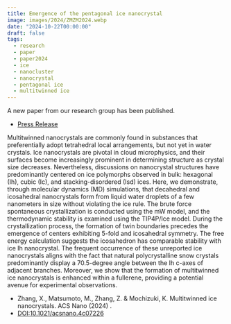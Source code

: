 ```yaml
---
title: Emergence of the pentagonal ice nanocrystal
image: images/2024/ZMZM2024.webp
date: "2024-10-22T00:00:00"
draft: false
tags:
  - research
  - paper
  - paper2024
  - ice
  - nanocluster
  - nanocrystal
  - pentagonal ice
  - multitwinned ice
---
```


A new paper from our research group has been published.

- [Press Release](http://www.okayama-u.ac.jp/tp/release/release_id1303.html)

Multitwinned nanocrystals are commonly found in substances that preferentially adopt tetrahedral local arrangements, but not yet in water crystals. Ice nanocrystals are pivotal in cloud microphysics, and their surfaces become increasingly prominent in determining structure as crystal size decreases. Nevertheless, discussions on nanocrystal structures have predominantly centered on ice polymorphs observed in bulk: hexagonal (Ih), cubic (Ic), and stacking-disordered (Isd) ices. Here, we demonstrate, through molecular dynamics (MD) simulations, that decahedral and icosahedral nanocrystals form from liquid water droplets of a few nanometers in size without violating the ice rule. The brute force spontaneous crystallization is conducted using the mW model, and the thermodynamic stability is examined using the TIP4P/Ice model. During the crystallization process, the formation of twin boundaries precedes the emergence of centers exhibiting 5-fold and icosahedral symmetry. The free energy calculation suggests the icosahedron has comparable stability with ice Ih nanocrystal. The frequent occurrence of these unreported ice nanocrystals aligns with the fact that natural polycrystalline snow crystals predominantly display a 70.5-degree angle between the Ih c-axes of adjacent branches. Moreover, we show that the formation of multitwinned ice nanocrystals is enhanced within a fullerene, providing a potential avenue for experimental observations.

- Zhang, X., Matsumoto, M., Zhang, Z. & Mochizuki, K. Multitwinned ice nanocrystals. ACS Nano (2024) .
- [DOI:10.1021/acsnano.4c07226](https://doi.org/10.1021/acsnano.4c07226)
